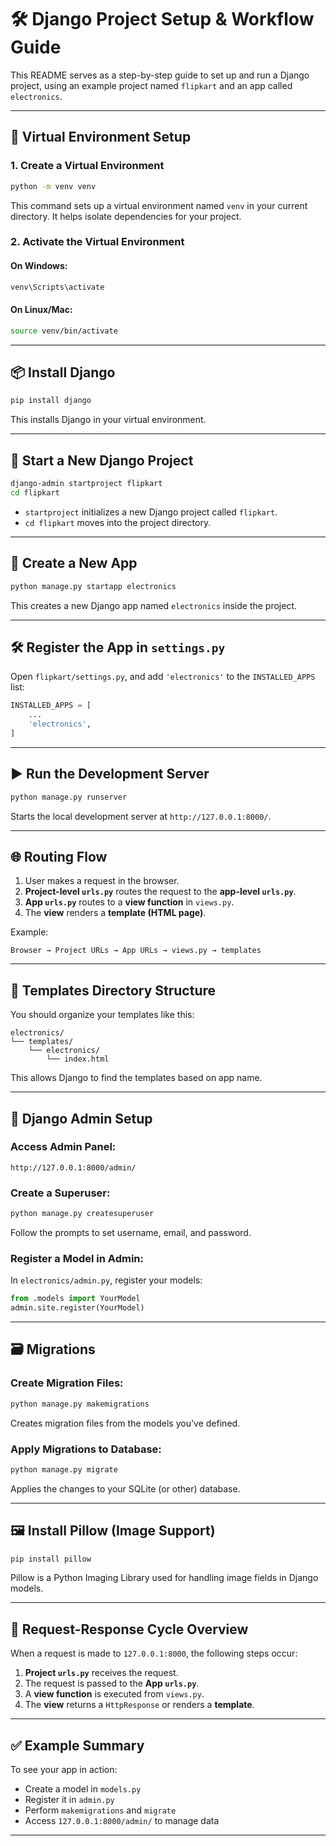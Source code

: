 # 🛠️ Django Project Setup & Workflow Guide

This README serves as a step-by-step guide to set up and run a Django project, using an example project named `flipkart` and an app called `electronics`.

---

## 🐍 Virtual Environment Setup

### 1. Create a Virtual Environment
```bash
python -m venv venv
```
This command sets up a virtual environment named `venv` in your current directory. It helps isolate dependencies for your project.

### 2. Activate the Virtual Environment

#### On Windows:
```bash
venv\Scripts\activate
```

#### On Linux/Mac:
```bash
source venv/bin/activate
```

---

## 📦 Install Django

```bash
pip install django
```
This installs Django in your virtual environment.

---

## 🚀 Start a New Django Project

```bash
django-admin startproject flipkart
cd flipkart
```
- `startproject` initializes a new Django project called `flipkart`.
- `cd flipkart` moves into the project directory.

---

## 🧱 Create a New App

```bash
python manage.py startapp electronics
```
This creates a new Django app named `electronics` inside the project.

---

## 🛠️ Register the App in `settings.py`

Open `flipkart/settings.py`, and add `'electronics'` to the `INSTALLED_APPS` list:
```python
INSTALLED_APPS = [
    ...
    'electronics',
]
```

---

## ▶️ Run the Development Server

```bash
python manage.py runserver
```
Starts the local development server at `http://127.0.0.1:8000/`.

---

## 🌐 Routing Flow

1. User makes a request in the browser.
2. **Project-level `urls.py`** routes the request to the **app-level `urls.py`**.
3. **App `urls.py`** routes to a **view function** in `views.py`.
4. The **view** renders a **template (HTML page)**.

Example:
```
Browser → Project URLs → App URLs → views.py → templates
```

---

## 🧩 Templates Directory Structure

You should organize your templates like this:
```
electronics/
└── templates/
    └── electronics/
        └── index.html
```

This allows Django to find the templates based on app name.

---

## 🔧 Django Admin Setup

### Access Admin Panel:
```
http://127.0.0.1:8000/admin/
```

### Create a Superuser:
```bash
python manage.py createsuperuser
```
Follow the prompts to set username, email, and password.

### Register a Model in Admin:
In `electronics/admin.py`, register your models:
```python
from .models import YourModel
admin.site.register(YourModel)
```

---

## 🗃️ Migrations

### Create Migration Files:
```bash
python manage.py makemigrations
```
Creates migration files from the models you've defined.

### Apply Migrations to Database:
```bash
python manage.py migrate
```
Applies the changes to your SQLite (or other) database.

---

## 🖼️ Install Pillow (Image Support)

```bash
pip install pillow
```
Pillow is a Python Imaging Library used for handling image fields in Django models.

---

## 🔁 Request-Response Cycle Overview

When a request is made to `127.0.0.1:8000`, the following steps occur:
1. **Project `urls.py`** receives the request.
2. The request is passed to the **App `urls.py`**.
3. A **view function** is executed from `views.py`.
4. The **view** returns a `HttpResponse` or renders a **template**.

---

## ✅ Example Summary

To see your app in action:
- Create a model in `models.py`
- Register it in `admin.py`
- Perform `makemigrations` and `migrate`
- Access `127.0.0.1:8000/admin/` to manage data

---